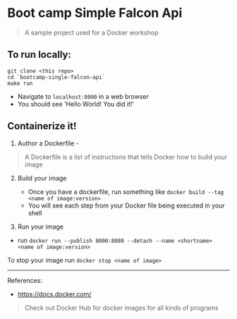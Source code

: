 # Boot camp Simple Falcon Api 

> A sample project used for a Docker workshop

## To run locally: 

```
git clone <this repo>
cd `bootcamp-single-falcon-api`
make run
```

- Navigate to `localhost:8000` in a web browser
- You should see 'Hello World! You did it!'
 
## Containerize it! 

1. Author a Dockerfile -
> A Dockerfile is a list of instructions that tells Docker how to build your image

2. Build your image
   * Once you have a dockerfile, run something like `docker build --tag <name of image:version>`
   * You will see each step from your Docker file being executed in your shell

3. Run your image
  * run `docker run --publish 8000:8080 --detach --name <shortname> <name of image:version>`

To stop your image run `docker stop <name of image>`

----

References: 
- https://docs.docker.com/

> Check out Docker Hub for docker images for all kinds of programs
